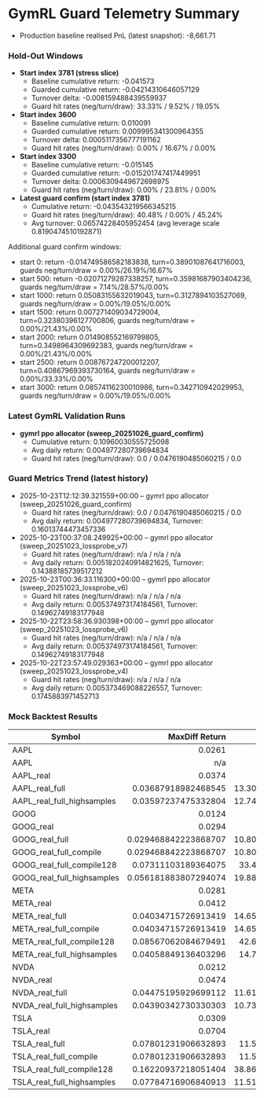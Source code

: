 # GymRL Guard Telemetry Summary

- Production baseline realised PnL (latest snapshot): -8,661.71

### Hold-Out Windows

- **Start index 3781 (stress slice)**
  - Baseline cumulative return: -0.041573
  - Guarded cumulative return: -0.04214310646057129
  - Turnover delta: -0.008159488439559937
  - Guard hit rates (neg/turn/draw): 33.33% / 9.52% / 19.05%
- **Start index 3600**
  - Baseline cumulative return: 0.010091
  - Guarded cumulative return: 0.009995341300964355
  - Turnover delta: 0.0005117356777191162
  - Guard hit rates (neg/turn/draw): 0.00% / 16.67% / 0.00%
- **Start index 3300**
  - Baseline cumulative return: -0.015145
  - Guarded cumulative return: -0.015201747417449951
  - Turnover delta: 0.0006309449672698975
  - Guard hit rates (neg/turn/draw): 0.00% / 23.81% / 0.00%
- **Latest guard confirm (start index 3781)**
  - Cumulative return: -0.043543219566345215
  - Guard hit rates (neg/turn/draw): 40.48% / 0.00% / 45.24%
  - Avg turnover: 0.06574228405952454 (avg leverage scale 0.8190474510192871)

Additional guard confirm windows:
- start 0: return -0.014749586582183838, turn=0.38901087641716003, guards neg/turn/draw = 0.00%/26.19%/16.67%
- start 500: return -0.02071279287338257, turn=0.35981687903404236, guards neg/turn/draw = 7.14%/28.57%/0.00%
- start 1000: return 0.05083155632019043, turn=0.3127894103527069, guards neg/turn/draw = 0.00%/19.05%/0.00%
- start 1500: return 0.007271409034729004, turn=0.32380396127700806, guards neg/turn/draw = 0.00%/21.43%/0.00%
- start 2000: return 0.014908552169799805, turn=0.3498964309692383, guards neg/turn/draw = 0.00%/21.43%/0.00%
- start 2500: return 0.008767247200012207, turn=0.40867969393730164, guards neg/turn/draw = 0.00%/33.33%/0.00%
- start 3000: return 0.08574116230010986, turn=0.342710942029953, guards neg/turn/draw = 0.00%/19.05%/0.00%

### Latest GymRL Validation Runs

- **gymrl ppo allocator (sweep_20251026_guard_confirm)**
  - Cumulative return: 0.10960030555725098
  - Avg daily return: 0.004977280739694834
  - Guard hit rates (neg/turn/draw): 0.0 / 0.0476190485060215 / 0.0

### Guard Metrics Trend (latest history)

- 2025-10-23T12:12:39.321559+00:00 – gymrl ppo allocator (sweep_20251026_guard_confirm)
  - Guard hit rates (neg/turn/draw): 0.0 / 0.0476190485060215 / 0.0
  - Avg daily return: 0.004977280739694834, Turnover: 0.16013744473457336
- 2025-10-23T00:37:08.249925+00:00 – gymrl ppo allocator (sweep_20251023_lossprobe_v7)
  - Guard hit rates (neg/turn/draw): n/a / n/a / n/a
  - Avg daily return: 0.0051820240914821625, Turnover: 0.14388185739517212
- 2025-10-23T00:36:33.116300+00:00 – gymrl ppo allocator (sweep_20251023_lossprobe_v6)
  - Guard hit rates (neg/turn/draw): n/a / n/a / n/a
  - Avg daily return: 0.005374973174184561, Turnover: 0.14962749183177948
- 2025-10-22T23:58:36.930398+00:00 – gymrl ppo allocator (sweep_20251023_lossprobe_v6)
  - Guard hit rates (neg/turn/draw): n/a / n/a / n/a
  - Avg daily return: 0.005374973174184561, Turnover: 0.14962749183177948
- 2025-10-22T23:57:49.029363+00:00 – gymrl ppo allocator (sweep_20251023_lossprobe_v4)
  - Guard hit rates (neg/turn/draw): n/a / n/a / n/a
  - Avg daily return: 0.005373469088226557, Turnover: 0.1745883971452713

### Mock Backtest Results

| Symbol | MaxDiff Return | MaxDiff Sharpe | Simple Return |
| --- | ---: | ---: | ---: |
| AAPL | 0.0261 | 7.6525 | -0.0699 |
| AAPL | n/a | n/a | n/a |
| AAPL_real | 0.0374 | 13.218 | -0.2166 |
| AAPL_real_full | 0.03687918982468545 | 13.304040882839276 | -0.0076032618684381955 |
| AAPL_real_full_highsamples | 0.03597237475332804 | 12.741403811328754 | -0.07821590848101348 |
| GOOG | 0.0124 | 5.0736 | -0.0788 |
| GOOG_real | 0.0294 | 10.8298 | -0.2143 |
| GOOG_real_full | 0.029468842223868707 | 10.806992814298546 | 0.01916485108000914 |
| GOOG_real_full_compile | 0.029468842223868707 | 10.806992814298546 | -0.09130970439155622 |
| GOOG_real_full_compile128 | 0.07311103189364075 | 33.45777719622493 | -0.14299526197281753 |
| GOOG_real_full_highsamples | 0.056181883807294074 | 19.889755186314936 | -0.05077337794069213 |
| META | 0.0281 | 9.2342 | -0.0182 |
| META_real | 0.0412 | 13.9079 | -0.0281 |
| META_real_full | 0.04034715726913419 | 14.652047405735669 | 0.005897523523374067 |
| META_real_full_compile | 0.04034715726913419 | 14.652047405735669 | 0.005897523523374067 |
| META_real_full_compile128 | 0.08567062084679491 | 42.62611336748701 | 0.004367391865769309 |
| META_real_full_highsamples | 0.04058849136403296 | 14.77149664032237 | -0.00523781554410937 |
| NVDA | 0.0212 | 4.0324 | -0.021 |
| NVDA_real | 0.0474 | 11.4997 | 0.0117 |
| NVDA_real_full | 0.04475195929699112 | 11.615073311015085 | -0.15439073387392405 |
| NVDA_real_full_highsamples | 0.04390342730330303 | 10.731096358714813 | 0.009535756213032513 |
| TSLA | 0.0309 | 4.4751 | -0.0201 |
| TSLA_real | 0.0704 | 10.8814 | -0.0213 |
| TSLA_real_full | 0.07801231906632893 | 11.58671876167769 | -0.18857196777391266 |
| TSLA_real_full_compile | 0.07801231906632893 | 11.58671876167769 | -0.18857196777391266 |
| TSLA_real_full_compile128 | 0.16220937218051404 | 38.861773360463175 | -0.08812007986757915 |
| TSLA_real_full_highsamples | 0.07784716906840913 | 11.518784917200744 | -0.001985723645388444 |
